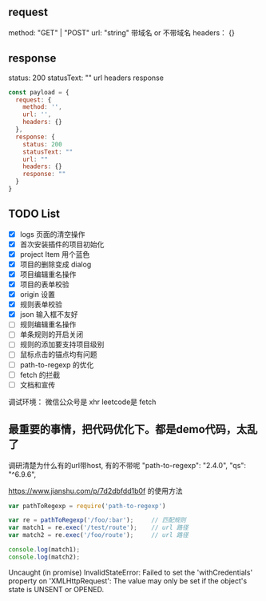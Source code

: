 ## request

method: "GET" | "POST"
url: "string" 带域名 or 不带域名
headers： {}

## response

status: 200
statusText: ""
url
headers
response

```js
const payload = {
  request: {
    method: '',
    url: '',
    headers: {}
  },
  response: {
    status: 200
    statusText: ""
    url: ""
    headers: {}
    response: ""
  }
}
```

## TODO List
- [x] logs 页面的清空操作
- [x] 首次安装插件的项目初始化
- [x] project Item 用个蓝色
- [x] 项目的删除变成 dialog
- [x] 项目编辑重名操作
- [x] 项目的表单校验
- [x] origin 设置
- [x] 规则表单校验
- [x] json 输入框不友好
- [ ] 规则编辑重名操作
- [ ] 单条规则的开启关闭
- [ ] 规则的添加要支持项目级别
- [ ] 鼠标点击的锚点均有问题
- [ ] path-to-regexp 的优化
- [ ] fetch 的拦截
- [ ] 文档和宣传

调试环境：
微信公众号是 xhr
leetcode是 fetch

## 最重要的事情，把代码优化下。都是demo代码，太乱了

调研清楚为什么有的url带host, 有的不带呢
"path-to-regexp": "2.4.0",
"qs": "^6.9.6",

https://www.jianshu.com/p/7d2dbfdd1b0f 的使用方法
```js
var pathToRegexp = require('path-to-regexp')

var re = pathToRegexp('/foo/:bar');     // 匹配规则
var match1 = re.exec('/test/route');    // url 路径
var match2 = re.exec('/foo/route');     // url 路径

console.log(match1);
console.log(match2);
```

Uncaught (in promise) InvalidStateError: Failed to set the 'withCredentials' property on 'XMLHttpRequest': The value may only be set if the object's state is UNSENT or OPENED.
